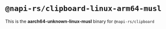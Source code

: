 # `@napi-rs/clipboard-linux-arm64-musl`

This is the **aarch64-unknown-linux-musl** binary for `@napi-rs/clipboard`
